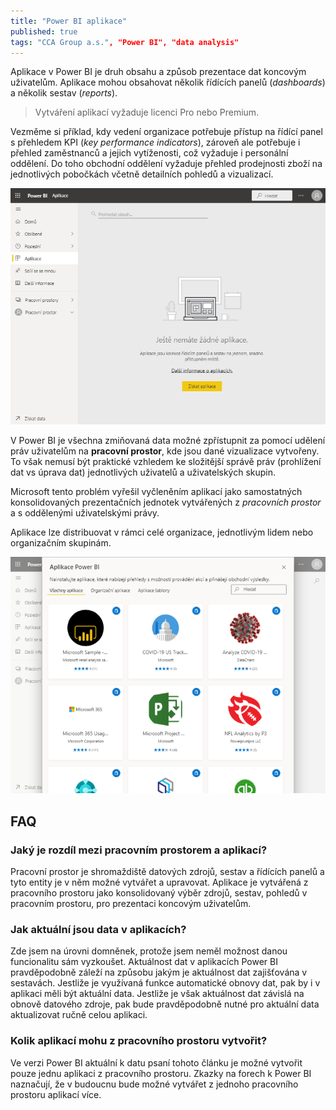 ```yaml
---
title: "Power BI aplikace"
published: true
tags: "CCA Group a.s.", "Power BI", "data analysis"
---
```


Aplikace v Power BI je druh obsahu a způsob prezentace dat koncovým uživatelům.
Aplikace mohou obsahovat několik řídících panelů (*dashboards*) a několik sestav (*reports*). 

> Vytváření aplikací vyžaduje licenci Pro nebo Premium.

Vezměme si příklad, kdy vedení organizace potřebuje přístup na řídící panel s přehledem KPI (*key performance indicators*), zároveň ale potřebuje i přehled zaměstnanců a jejich vytíženosti, což vyžaduje i personální oddělení.
Do toho obchodní oddělení vyžaduje přehled prodejnosti zboží na jednotlivých pobočkách včetně detailních pohledů a vizualizací.

![Záložka pro náhled instalovaných aplikací v Power BI](./images/power-bi-apps/power-bi-apps-01.png)

V Power BI je všechna zmiňovaná data možné zpřístupnit za pomocí udělení práv uživatelům na **pracovní prostor**, kde jsou dané vizualizace vytvořeny.
To však nemusí být praktické vzhledem ke složitější správě práv (prohlížení dat vs úprava dat) jednotlivých uživatelů a uživatelských skupin.

Microsoft tento problém vyřešil vyčleněním aplikací jako samostatných konsolidovaných prezentačních jednotek vytvářených z *pracovních prostor* a s oddělenými uživatelskými právy.

Aplikace lze distribuovat v rámci celé organizace, jednotlivým lidem nebo organizačním skupinám.

![Záložka pro náhled seznamu dostupných aplikací v Power BI](./images/power-bi-apps/power-bi-apps-02.png)

## FAQ

### Jaký je rozdíl mezi pracovním prostorem a aplikací?

Pracovní prostor je shromaždiště datových zdrojů, sestav a řídících panelů a tyto entity je v něm možné vytvářet a upravovat.
Aplikace je vytvářená z pracovního prostoru jako konsolidovaný výběr zdrojů, sestav, pohledů v pracovním prostoru, pro prezentaci koncovým uživatelům.

### Jak aktuální jsou data v aplikacích?

Zde jsem na úrovni domněnek, protože jsem neměl možnost danou funcionalitu sám vyzkoušet.
Aktuálnost dat v aplikacích Power BI pravděpodobně záleží na způsobu jakým je aktuálnost dat zajišťována v sestavách.
Jestliže je využívaná funkce automatické obnovy dat, pak by i v aplikaci měli být aktuální data.
Jestliže je však aktuálnost dat závislá na obnově datového zdroje, pak bude pravděpodobně nutné pro aktuální data aktualizovat ručně celou aplikaci.

### Kolik aplikací mohu z pracovního prostoru vytvořit?

Ve verzi Power BI aktuální k datu psaní tohoto článku je možné vytvořit pouze jednu aplikaci z pracovního prostoru.
Zkazky na forech k Power BI naznačují, že v budoucnu bude možné vytvářet z jednoho pracovního prostoru aplikací více.

[01]: https://docs.microsoft.com/cs-cz/power-bi/consumer/end-user-apps
[02]: https://powerbi.microsoft.com/en-us/blog/distribute-to-large-audiences-with-power-bi-apps/
[03]: https://docs.microsoft.com/en-us/power-bi/connect-data/refresh-data
[04]: https://docs.microsoft.com/en-us/power-bi/create-reports/desktop-automatic-page-refresh
